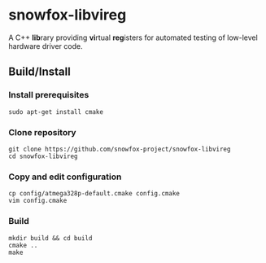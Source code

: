 snowfox-libvireg
================
A C++ **lib**rary providing **vi**rtual **reg**isters for automated testing of low-level hardware driver code.

## Build/Install
### Install prerequisites
```
sudo apt-get install cmake
```

### Clone repository
```
git clone https://github.com/snowfox-project/snowfox-libvireg
cd snowfox-libvireg
```

### Copy and edit configuration
```
cp config/atmega328p-default.cmake config.cmake
vim config.cmake
```

### Build
```
mkdir build && cd build
cmake ..
make
```

